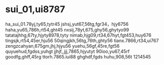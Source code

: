 # sui_01,ui8787
ha_sui_01.78yj,ty65,tytr45
jshsj,yut67,56tg,fgr34，hjy6756
haha,yu65,786h,rt54,ght45
nxsij,78yt,675,ghy56,ghytyo99
tatatajhhg,67ty,hjyty8978,tyty
nimab,hjg09,rt34,67hyt,fgt453,huy676
tingsjk,rt54,45er,hju56
50qingjkh,56tg,76th,ghty56
tianx.7866,rt34,ui767
zengzcahyan,675gm,jhj,hjyu56
yuehu,56gf,45re,fgt56
quyuehud,fgdss,yuhgt
jjhjf_jjj,7865,hjyutyt
90ioo,yu67,45rf
goodfg,ghff,45rg
ttorh.7865.iui88
ghghdf,fgds
huhu,908,56t
1214545
